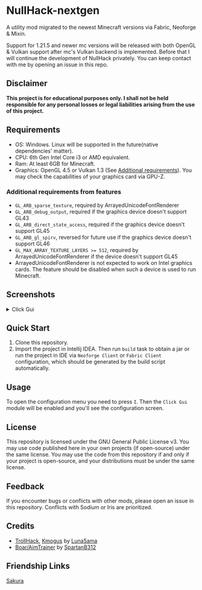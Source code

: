 # NullHack-nextgen

A utility mod migrated to the newest Minecraft versions via Fabric, Neoforge & Mixin.

Support for 1.21.5 and newer mc versions will be released with both OpenGL & Vulkan support after mc's Vulkan backend is implemented.
Before that I will continue the development of NullHack privately. You can keep contact with me by opening an issue in this repo.

## Disclaimer

**This project is for educational purposes only. I shall not be held responsible for any personal losses or legal liabilities arising from the use of this project.**


## Requirements

- OS: Windows. Linux will be supported in the future(native dependencies' matter).
- CPU: 6th Gen Intel Core i3 or AMD equivalent.
- Ram: At least 6GB for Minecraft.
- Graphics: OpenGL 4.5 or Vulkan 1.3 (See [Additional requirements](#additional-requirements-from-features)). 
You may check the capabilities of your graphics card via GPU-Z.

### Additional requirements from features
- `GL_ARB_sparse_texture`, required by ArrayedUnicodeFontRenderer
- `GL_ARB_debug_output`, required if the graphics device doesn't support GL43
- `GL_ARB_direct_state_access`, required if the graphics device doesn't support GL45
- `GL_ARB_gl_spirv`, reversed for future use if the graphics device doesn't support GL46
- `GL_MAX_ARRAY_TEXTURE_LAYERS >= 512`, required by ArrayedUnicodeFontRenderer if the device doesn't support GL45
- ArrayedUnicodeFontRenderer is not expected to work on Intel graphics cards.
The feature should be disabled when such a device is used to run Minecraft.

## Screenshots
<details>
<summary>Click Gui</summary>

![image](screenshot.png)
</details>


## Quick Start

1. Clone this repository.
2. Import the project in Intellij IDEA. Then run `build` task to obtain a jar or run the project in IDE
via `Neoforge Client` or `Fabric Client` configuration, which should be generated by the build script automatically.


## Usage

To open the configuration menu you need to press `I`. Then the `Click Gui` module will be 
enabled and you'll see the configuration screen.


## License

This repository is licensed under the GNU General Public License v3. 
You may use code published here in your own projects (if open-source) under the same license.
You may use the code from this repository if and only if your project is open-source, and your distributions must be under the same license.

## Feedback

If you encounter bugs or conflicts with other mods, please open an issue in this repository.
Conflicts with Sodium or Iris are prioritized.


## Credits

- [TrollHack](https://github.com/Luna5ama/TrollHack), [Kmogus](https://github.com/Luna5ama/Kmogus) by [Luna5ama](https://github.com/Luna5ama)
- [Boar/AimTrainer](https://github.com/SpartanB312/AimTrainer) by [SpartanB312](https://github.com/SpartanB312)

## Friendship Links
[Sakura](https://github.com/ExceptionTeam6969/Sakura)